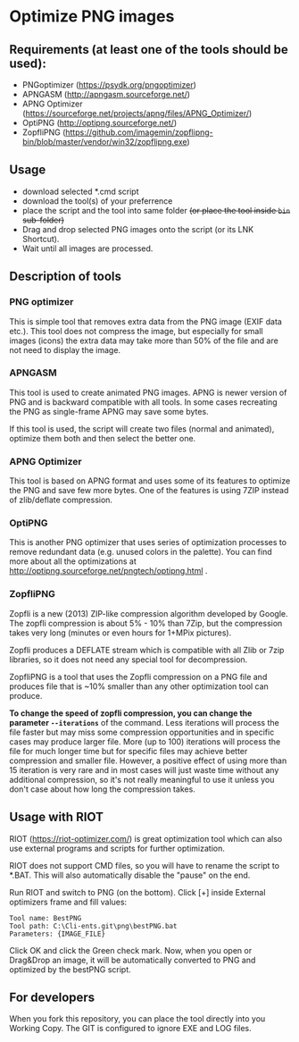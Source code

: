 # Optimize PNG images

## Requirements (at least one of the tools should be used):
* PNGoptimizer (https://psydk.org/pngoptimizer)
* APNGASM (http://apngasm.sourceforge.net/)
* APNG Optimizer (https://sourceforge.net/projects/apng/files/APNG_Optimizer/)
* OptiPNG (http://optipng.sourceforge.net/)
* ZopfliPNG (https://github.com/imagemin/zopflipng-bin/blob/master/vendor/win32/zopflipng.exe)

## Usage
* download selected *.cmd script
* download the tool(s) of your preferrence
* place the script and the tool into same folder ~~(or place the tool inside `bin` sub-folder)~~
* Drag and drop selected PNG images onto the script (or its LNK Shortcut).
* Wait until all images are processed.


## Description of tools

### PNG optimizer

This is simple tool that removes extra data from the PNG image (EXIF data etc.). This tool does not compress the image,
but especially for small images (icons) the extra data may take more than 50% of the file and are not need to display the image.

### APNGASM

This tool is used to create animated PNG images. APNG is newer version of PNG and is backward compatible with all tools.
In some cases recreating the PNG as single-frame APNG may save some bytes.

If this tool is used, the script will create two files (normal and animated), optimize them both and then select the better one.

### APNG Optimizer

This tool is based on APNG format and uses some of its features to optimize the PNG and save few more bytes. One of the features
is using 7ZIP instead of zlib/deflate compression.

### OptiPNG

This is another PNG optimizer that uses series of optimization processes to remove redundant data (e.g. unused colors in the palette).
You can find more about all the optimizations at http://optipng.sourceforge.net/pngtech/optipng.html .

### ZopfliPNG

Zopfli is a new (2013) ZIP-like compression algorithm developed by Google.
The zopfli compression is about 5% - 10% than 7Zip, but the compression
takes very long (minutes or even hours for 1+MPix pictures). 

Zopfli produces a DEFLATE stream which is compatible with all Zlib or 7zip libraries,
so it does not need any special tool for decompression.

ZopfliPNG is a tool that uses the Zopfli compression on a PNG file and produces 
file that is ~10% smaller than any other optimization tool can produce.

**To change the speed of zopfli compression, you can change the parameter `--iterations`**
of the command. Less iterations will process the file faster but may miss some
compression opportunities and in specific cases may produce larger file.
More (up to 100) iterations will process the file for much longer time
but for specific files may achieve better compression and smaller file.
However, a positive effect of using more than 15 iteration is very rare and in most
cases will just waste time without any additional compression, so it's not really
meaningful to use it unless you don't case about how long the compression takes.

## Usage with RIOT

RIOT (https://riot-optimizer.com/) is great optimization tool which can also
use external programs and scripts for further optimization.

RIOT does not support CMD files, so you will have to rename the script to *.BAT.
This will also automatically disable the "pause" on the end.

Run RIOT and switch to PNG (on the bottom). Click [+] inside External optimizers frame and fill values:
  
    Tool name: BestPNG
    Tool path: C:\Cli-ents.git\png\bestPNG.bat
    Parameters: {IMAGE_FILE}

Click OK and click the Green check mark. Now, when you open or Drag&Drop an image, it will be automatically
converted to PNG and optimized by the bestPNG script.

## For developers
When you fork this repository, you can place the tool directly into you Working Copy. The GIT is configured to ignore EXE and LOG files.
